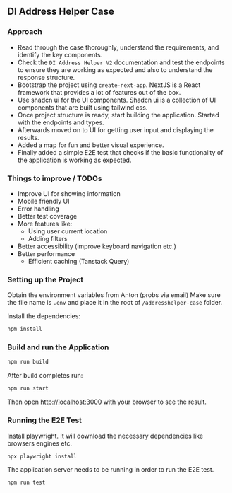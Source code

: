 ## DI Address Helper Case

### Approach

- Read through the case thoroughly, understand the requirements, and identify the key components.
- Check the `DI Address Helper V2` documentation and test the endpoints to ensure they are working as expected and also to understand the response structure.
- Bootstrap the project using `create-next-app`. NextJS is a React framework that provides a lot of features out of the box.
- Use shadcn ui for the UI components. Shadcn ui is a collection of UI components that are built using tailwind css.
- Once project structure is ready, start building the application. Started with the endpoints and types.
- Afterwards moved on to UI for getting user input and displaying the results.
- Added a map for fun and better visual experience.
- Finally added a simple E2E test that checks if the basic functionality of the application is working as expected.

### Things to improve / TODOs

- Improve UI for showing information
- Mobile friendly UI
- Error handling
- Better test coverage
- More features like:
  - Using user current location
  - Adding filters
- Better accessibility (improve keyboard navigation etc.)
- Better performance
  - Efficient caching (Tanstack Query)

### Setting up the Project

Obtain the environment variables from Anton (probs via email)
Make sure the file name is `.env` and place it in the root of `/addresshelper-case` folder.

Install the dependencies:

```bash
npm install
```

### Build and run the Application

```bash
npm run build
```

After build completes run:

```bash
npm run start
```

Then open [http://localhost:3000](http://localhost:3000) with your browser to see the result.

### Running the E2E Test

Install playwright. It will download the necessary dependencies like browsers engines etc.

```bash
npx playwright install
```

The application server needs to be running in order to run the E2E test.

```bash
npm run test
```
